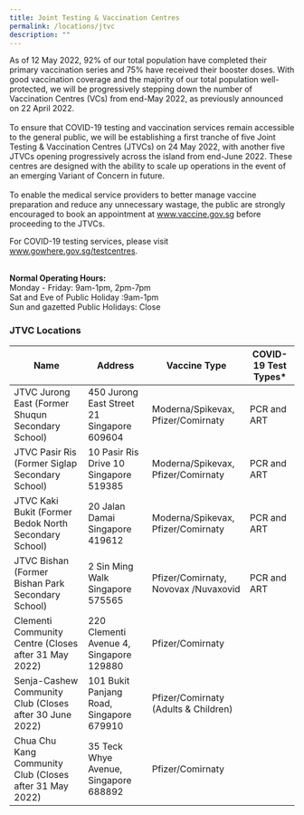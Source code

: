 ```yaml
---
title: Joint Testing & Vaccination Centres
permalink: /locations/jtvc
description: ""
---
```

As of 12 May 2022, 92% of our total population have completed their primary vaccination series and 75% have received
their booster doses. With good vaccination coverage and the majority of our total population well-protected, we will be
progressively stepping down the number of Vaccination Centres (VCs) from end-May 2022, as previously announced on 22
April 2022.<br><br>
To ensure that COVID-19 testing and vaccination services remain accessible to the general public, we will be establishing a
first tranche of five Joint Testing &amp; Vaccination Centres (JTVCs) on 24 May 2022, with another five JTVCs opening
progressively across the island from end-June 2022. These centres are designed with the ability to scale up operations in the event of an emerging Variant of Concern in future.<br><br>
To enable the medical service providers to better manage vaccine preparation and reduce any unnecessary wastage, the
public are strongly encouraged to book an appointment at www.vaccine.gov.sg before proceeding to the JTVCs.

For COVID-19 testing services, please visit www.gowhere.gov.sg/testcentres. <br><br>

**Normal Operating Hours:**<br>
Monday - Friday: 9am-1pm, 2pm-7pm<br>
Sat and Eve of Public Holiday :9am-1pm<br>
Sun and gazetted Public Holidays: Close<br>

### **JTVC Locations**
<table>
  <thead>
    <tr>
      <th>Name</th>
      <th>Address</th>
			<th>Vaccine Type</th>
			<th>COVID-19 Test Types*</th>
    </tr>
  </thead>
  <tbody>	
    <tr>
      <td>JTVC Jurong East (Former Shuqun Secondary School)
 </td>
      <td>450 Jurong East Street 21 Singapore 609604</td>
			<td>Moderna/Spikevax, Pfizer/Comirnaty</td>
			<td>PCR and ART</td>
    </tr>
    <tr>
      <td>JTVC Pasir Ris (Former Siglap Secondary School)</td>
      <td>10 Pasir Ris Drive 10 Singapore 519385</td>
			<td>Moderna/Spikevax, Pfizer/Comirnaty</td>
			<td>PCR and ART</td>
    </tr>
    <tr>
      <td>JTVC Kaki Bukit (Former Bedok North Secondary
School)</td>
      <td>20 Jalan Damai Singapore 419612</td>
			<td>Moderna/Spikevax, Pfizer/Comirnaty</td>
			<td>PCR and ART</td>
    </tr>
    <tr>
      <td>JTVC Bishan (Former Bishan Park Secondary School)</td>
      <td>2 Sin Ming Walk Singapore 575565</td>
			<td>Pfizer/Comirnaty, Novovax /Nuvaxovid</td>
			<td>PCR and ART</td>
    </tr>	
    <tr>
      <td>Clementi Community Centre (Closes after 31
May 2022)  </td>
      <td>220 Clementi Avenue 4, Singapore 129880</td>
			<td>Pfizer/Comirnaty</td>
    </tr>	
    <tr>
      <td>Senja-Cashew Community Club (Closes after 30
June 2022)</td>
      <td>101 Bukit Panjang Road, Singapore 679910</td>
			<td>Pfizer/Comirnaty (Adults & Children)</td>
		</tr>		
    <tr>
      <td>Chua Chu Kang Community Club (Closes after 31
May 2022) </td>
      <td>35 Teck Whye Avenue, Singapore 688892</td>
			<td>Pfizer/Comirnaty</td>
    </tr>
	</tbody>
</table>